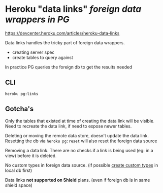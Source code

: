 # Heroku "data links" _foreign data wrappers in PG_

https://devcenter.heroku.com/articles/heroku-data-links

Data links handles the tricky part of foreign data wrappers.

- creating server spec
- create tables to query against


In practice PG queries the foreign db to get the results needed


## CLI

`heroku pg:links` 


## Gotcha's

Only the tables that existed at time of creating the data link will be visible. 
Need to recreate the data link, if need to expose newer tables.

Deleting or moving the remote data store, doesn't update the data link. 
Resetting the db via `heroku pg:reset` will also reset the foreign data source

Removing a data link. There are no checks if a link is being used (eg: in a view) before it is deleted.

No custom types in foreign data source. (if possible [create custom types](https://www.postgresql.org/docs/current/sql-createtype.html) in local db first)

Data links **not supported on Shield** plans. (even if foreign db is in same shield space)